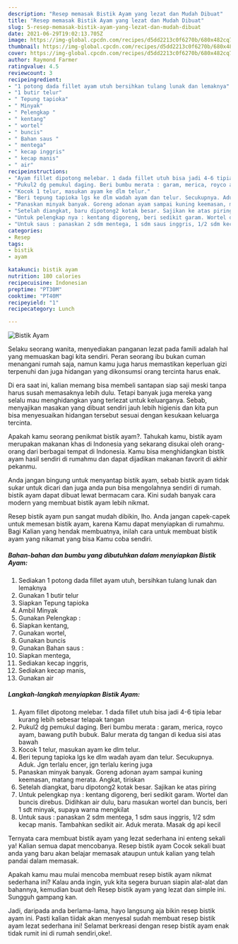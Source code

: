 ```yaml
---
description: "Resep memasak Bistik Ayam yang lezat dan Mudah Dibuat"
title: "Resep memasak Bistik Ayam yang lezat dan Mudah Dibuat"
slug: 5-resep-memasak-bistik-ayam-yang-lezat-dan-mudah-dibuat
date: 2021-06-29T19:02:13.705Z
image: https://img-global.cpcdn.com/recipes/d5dd2213c0f6270b/680x482cq70/bistik-ayam-foto-resep-utama.jpg
thumbnail: https://img-global.cpcdn.com/recipes/d5dd2213c0f6270b/680x482cq70/bistik-ayam-foto-resep-utama.jpg
cover: https://img-global.cpcdn.com/recipes/d5dd2213c0f6270b/680x482cq70/bistik-ayam-foto-resep-utama.jpg
author: Raymond Farmer
ratingvalue: 4.5
reviewcount: 3
recipeingredient:
- "1 potong dada fillet ayam utuh bersihkan tulang lunak dan lemaknya"
- "1 butir telur"
- " Tepung tapioka"
- " Minyak"
- " Pelengkap "
- " kentang"
- " wortel"
- " buncis"
- " Bahan saus "
- " mentega"
- " kecap inggris"
- " kecap manis"
- " air"
recipeinstructions:
- "Ayam fillet dipotong melebar. 1 dada fillet utuh bisa jadi 4-6 tipia lebar kurang lebih sebesar telapak tangan"
- "Pukul2 dg pemukul daging. Beri bumbu merata : garam, merica, royco ayam, bawang putih bubuk. Balur merata dg tangan di kedua sisi atas bawah"
- "Kocok 1 telur, masukan ayam ke dlm telur."
- "Beri tepung tapioka lgs ke dlm wadah ayam dan telur. Secukupnya. Aduk. Jgn terlalu encer, jgn terlalu kering juga"
- "Panaskan minyak banyak. Goreng adonan ayam sampai kuning keemasan, matang merata. Angkat, tiriskan"
- "Setelah diangkat, baru dipotong2 kotak besar. Sajikan ke atas piring"
- "Untuk pelengkap nya : kentang digoreng, beri sedikit garam. Wortel dan buncis direbus. Didihkan air dulu, baru masukan wortel dan buncis, beri 1 sdt minyak, supaya warna mengkilat"
- "Untuk saus : panaskan 2 sdm mentega, 1 sdm saus inggris, 1/2 sdm kecap manis. Tambahkan sedikit air. Aduk merata. Masak dg api kecil"
categories:
- Resep
tags:
- bistik
- ayam

katakunci: bistik ayam 
nutrition: 180 calories
recipecuisine: Indonesian
preptime: "PT30M"
cooktime: "PT40M"
recipeyield: "1"
recipecategory: Lunch

---
```



![Bistik Ayam](https://img-global.cpcdn.com/recipes/d5dd2213c0f6270b/680x482cq70/bistik-ayam-foto-resep-utama.jpg)

Selaku seorang wanita, menyediakan panganan lezat pada famili adalah hal yang memuaskan bagi kita sendiri. Peran seorang ibu bukan cuman menangani rumah saja, namun kamu juga harus memastikan keperluan gizi terpenuhi dan juga hidangan yang dikonsumsi orang tercinta harus enak.

Di era  saat ini, kalian memang bisa membeli santapan siap saji meski tanpa harus susah memasaknya lebih dulu. Tetapi banyak juga mereka yang selalu mau menghidangkan yang terlezat untuk keluarganya. Sebab, menyajikan masakan yang dibuat sendiri jauh lebih higienis dan kita pun bisa menyesuaikan hidangan tersebut sesuai dengan kesukaan keluarga tercinta. 



Apakah kamu seorang penikmat bistik ayam?. Tahukah kamu, bistik ayam merupakan makanan khas di Indonesia yang sekarang disukai oleh orang-orang dari berbagai tempat di Indonesia. Kamu bisa menghidangkan bistik ayam hasil sendiri di rumahmu dan dapat dijadikan makanan favorit di akhir pekanmu.

Anda jangan bingung untuk menyantap bistik ayam, sebab bistik ayam tidak sukar untuk dicari dan juga anda pun bisa mengolahnya sendiri di rumah. bistik ayam dapat dibuat lewat bermacam cara. Kini sudah banyak cara modern yang membuat bistik ayam lebih nikmat.

Resep bistik ayam pun sangat mudah dibikin, lho. Anda jangan capek-capek untuk memesan bistik ayam, karena Kamu dapat menyiapkan di rumahmu. Bagi Kalian yang hendak membuatnya, inilah cara untuk membuat bistik ayam yang nikamat yang bisa Kamu coba sendiri.

<!--inarticleads1-->

##### Bahan-bahan dan bumbu yang dibutuhkan dalam menyiapkan Bistik Ayam:

1. Sediakan 1 potong dada fillet ayam utuh, bersihkan tulang lunak dan lemaknya
1. Gunakan 1 butir telur
1. Siapkan  Tepung tapioka
1. Ambil  Minyak
1. Gunakan  Pelengkap :
1. Siapkan  kentang,
1. Gunakan  wortel,
1. Gunakan  buncis
1. Gunakan  Bahan saus :
1. Siapkan  mentega,
1. Sediakan  kecap inggris,
1. Sediakan  kecap manis,
1. Gunakan  air




<!--inarticleads2-->

##### Langkah-langkah menyiapkan Bistik Ayam:

1. Ayam fillet dipotong melebar. 1 dada fillet utuh bisa jadi 4-6 tipia lebar kurang lebih sebesar telapak tangan
1. Pukul2 dg pemukul daging. Beri bumbu merata : garam, merica, royco ayam, bawang putih bubuk. Balur merata dg tangan di kedua sisi atas bawah
1. Kocok 1 telur, masukan ayam ke dlm telur.
1. Beri tepung tapioka lgs ke dlm wadah ayam dan telur. Secukupnya. Aduk. Jgn terlalu encer, jgn terlalu kering juga
1. Panaskan minyak banyak. Goreng adonan ayam sampai kuning keemasan, matang merata. Angkat, tiriskan
1. Setelah diangkat, baru dipotong2 kotak besar. Sajikan ke atas piring
1. Untuk pelengkap nya : kentang digoreng, beri sedikit garam. Wortel dan buncis direbus. Didihkan air dulu, baru masukan wortel dan buncis, beri 1 sdt minyak, supaya warna mengkilat
1. Untuk saus : panaskan 2 sdm mentega, 1 sdm saus inggris, 1/2 sdm kecap manis. Tambahkan sedikit air. Aduk merata. Masak dg api kecil




Ternyata cara membuat bistik ayam yang lezat sederhana ini enteng sekali ya! Kalian semua dapat mencobanya. Resep bistik ayam Cocok sekali buat anda yang baru akan belajar memasak ataupun untuk kalian yang telah pandai dalam memasak.

Apakah kamu mau mulai mencoba membuat resep bistik ayam nikmat sederhana ini? Kalau anda ingin, yuk kita segera buruan siapin alat-alat dan bahannya, kemudian buat deh Resep bistik ayam yang lezat dan simple ini. Sungguh gampang kan. 

Jadi, daripada anda berlama-lama, hayo langsung aja bikin resep bistik ayam ini. Pasti kalian tiidak akan menyesal sudah membuat resep bistik ayam lezat sederhana ini! Selamat berkreasi dengan resep bistik ayam enak tidak rumit ini di rumah sendiri,oke!.

